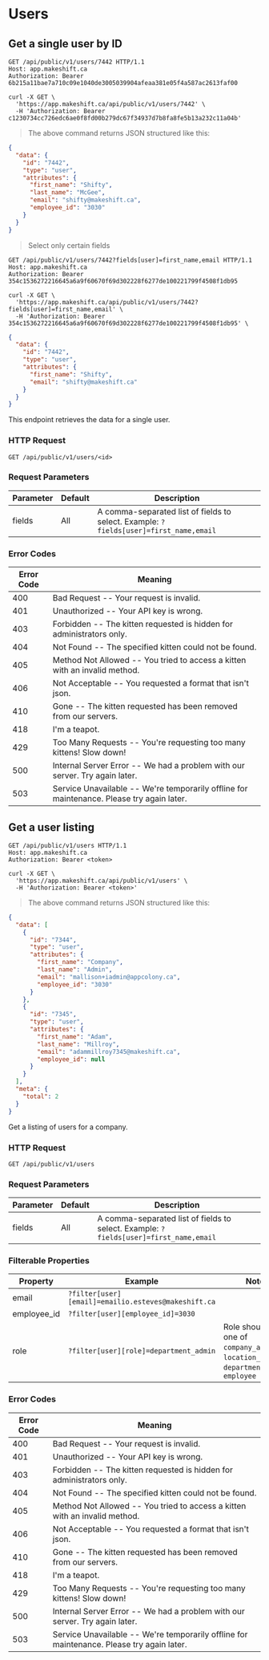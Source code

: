 # Users

## Get a single user by ID

```http
GET /api/public/v1/users/7442 HTTP/1.1
Host: app.makeshift.ca
Authorization: Bearer 6b215a11bae7a710c09e1040de3005039904afeaa381e05f4a587ac2613faf00
```

```shell
curl -X GET \
  'https://app.makeshift.ca/api/public/v1/users/7442' \
  -H 'Authorization: Bearer c1230734cc726edc6ae0f8fd00b279dc67f34937d7b8fa8fe5b13a232c11a04b'
```

> The above command returns JSON structured like this:

```json
{
  "data": {
    "id": "7442",
    "type": "user",
    "attributes": {
      "first_name": "Shifty",
      "last_name": "McGee",
      "email": "shifty@makeshift.ca",
      "employee_id": "3030"
    }
  }
}
```

> Select only certain fields

```http
GET /api/public/v1/users/7442?fields[user]=first_name,email HTTP/1.1
Host: app.makeshift.ca
Authorization: Bearer 354c1536272216645a6a9f60670f69d302228f6277de100221799f4508f1db95
```

```shell
curl -X GET \
  'https://app.makeshift.ca/api/public/v1/users/7442?fields[user]=first_name,email' \
  -H 'Authorization: Bearer 354c1536272216645a6a9f60670f69d302228f6277de100221799f4508f1db95' \
```

```json
{
  "data": {
    "id": "7442",
    "type": "user",
    "attributes": {
      "first_name": "Shifty",
      "email": "shifty@makeshift.ca"
    }
  }
}
```

This endpoint retrieves the data for a single user.

### HTTP Request

`GET /api/public/v1/users/<id>`

### Request Parameters

Parameter | Default | Description
--------- | ------- | -----------
fields | All | A comma-separated list of fields to select. Example: `?fields[user]=first_name,email`

### Error Codes

Error Code | Meaning
---------- | -------
400 | Bad Request -- Your request is invalid.
401 | Unauthorized -- Your API key is wrong.
403 | Forbidden -- The kitten requested is hidden for administrators only.
404 | Not Found -- The specified kitten could not be found.
405 | Method Not Allowed -- You tried to access a kitten with an invalid method.
406 | Not Acceptable -- You requested a format that isn't json.
410 | Gone -- The kitten requested has been removed from our servers.
418 | I'm a teapot.
429 | Too Many Requests -- You're requesting too many kittens! Slow down!
500 | Internal Server Error -- We had a problem with our server. Try again later.
503 | Service Unavailable -- We're temporarily offline for maintenance. Please try again later.

## Get a user listing

```http
GET /api/public/v1/users HTTP/1.1
Host: app.makeshift.ca
Authorization: Bearer <token>
```

```shell
curl -X GET \
  'https://app.makeshift.ca/api/public/v1/users' \
  -H 'Authorization: Bearer <token>'
```

> The above command returns JSON structured like this:

```json
{
  "data": [
    {
      "id": "7344",
      "type": "user",
      "attributes": {
        "first_name": "Company",
        "last_name": "Admin",
        "email": "mallison+iadmin@appcolony.ca",
        "employee_id": "3030"
      }
    },
    {
      "id": "7345",
      "type": "user",
      "attributes": {
        "first_name": "Adam",
        "last_name": "Millroy",
        "email": "adammillroy7345@makeshift.ca",
        "employee_id": null
      }
    }
  ],
  "meta": {
    "total": 2
  }
}
```

Get a listing of users for a company.

### HTTP Request

`GET /api/public/v1/users`

### Request Parameters

Parameter | Default | Description
--------- | ------- | -----------
fields | All | A comma-separated list of fields to select. Example: `?fields[user]=first_name,email`


### Filterable Properties

Property | Example | Notes
-------- | ------- | -----
email | `?filter[user][email]=emailio.esteves@makeshift.ca` |
employee_id | `?filter[user][employee_id]=3030` |
role | `?filter[user][role]=department_admin` | Role should be one of `company_admin`, `location_admin`, `department_admin`, `employee`

### Error Codes

Error Code | Meaning
---------- | -------
400 | Bad Request -- Your request is invalid.
401 | Unauthorized -- Your API key is wrong.
403 | Forbidden -- The kitten requested is hidden for administrators only.
404 | Not Found -- The specified kitten could not be found.
405 | Method Not Allowed -- You tried to access a kitten with an invalid method.
406 | Not Acceptable -- You requested a format that isn't json.
410 | Gone -- The kitten requested has been removed from our servers.
418 | I'm a teapot.
429 | Too Many Requests -- You're requesting too many kittens! Slow down!
500 | Internal Server Error -- We had a problem with our server. Try again later.
503 | Service Unavailable -- We're temporarily offline for maintenance. Please try again later.
